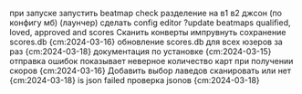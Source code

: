 при запуске запустить beatmap check
разделение на в1 в2 джсон (по конфигу мб) (лаунчер)
сделать config editor
?update beatmaps qualified, loved, approved and scores
Сканить конверты
импрувнуть сохранение scores.db {cm:2024-03-16}
обновление scores.db для всех юзеров за раз {cm:2024-03-18}
документация по установке {cm:2024-03-15}
oтправка ошибок
показывает неверное количество карт при получении скоров {cm:2024-03-16}
Добавить выбор лаведов сканировать или нет {cm:2024-03-18}
is json failed проверка jsonов {cm:2024-03-18}